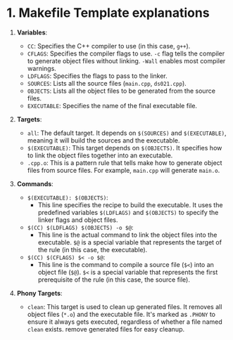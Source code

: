 # 1. Makefile Template explanations

1. **Variables**:
    - `CC`: Specifies the C++ compiler to use (in this case, `g++`).
    - `CFLAGS`: Specifies the compiler flags to use. `-c` flag tells the compiler to generate object files without linking. `-Wall` enables most compiler warnings.
    - `LDFLAGS`: Specifies the flags to pass to the linker.
    - `SOURCES`: Lists all the source files (`main.cpp`, `ds021.cpp`).
    - `OBJECTS`: Lists all the object files to be generated from the source files.
    - `EXECUTABLE`: Specifies the name of the final executable file.

2. **Targets**:
    - `all`: The default target. It depends on `$(SOURCES)` and `$(EXECUTABLE)`, meaning it will build the sources and the executable.
    - `$(EXECUTABLE)`: This target depends on `$(OBJECTS)`. It specifies how to link the object files together into an executable.
    - `.cpp.o`: This is a pattern rule that tells make how to generate object files from source files. For example, `main.cpp` will generate `main.o`.

3. **Commands**:
    - `$(EXECUTABLE): $(OBJECTS)`:
        - This line specifies the recipe to build the executable. It uses the predefined variables `$(LDFLAGS)` and `$(OBJECTS)` to specify the linker flags and object files.
    - `$(CC) $(LDFLAGS) $(OBJECTS) -o $@`:
        - This line is the actual command to link the object files into the executable. `$@` is a special variable that represents the target of the rule (in this case, the executable).
    - `$(CC) $(CFLAGS) $< -o $@`:
        - This line is the command to compile a source file (`$<`) into an object file (`$@`). `$<` is a special variable that represents the first prerequisite of the rule (in this case, the source file).

4. **Phony Targets**:
    - `clean`: This target is used to clean up generated files. It removes all object files (`*.o`) and the executable file. It's marked as `.PHONY` to ensure it always gets executed, regardless of whether a file named `clean` exists. remove generated files for easy cleanup.
